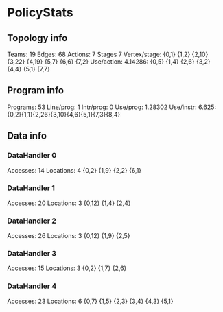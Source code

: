 # PolicyStats
## Topology info
Teams:		19
Edges:		68
Actions:	7
Stages		7
Vertex/stage:	{0,1} {1,2} {2,10} {3,22} {4,19} {5,7} {6,6} {7,2} 
Use/action:	4.14286: {0,5} {1,4} {2,6} {3,2} {4,4} {5,1} {7,7} 

## Program info
Programs:	53
Line/prog:	1
Intr/prog:	0
Use/prog:	1.28302
Use/instr:	6.625: {0,2}{1,1}{2,26}{3,10}{4,6}{5,1}{7,3}{8,4}

## Data info

### DataHandler 0
Accesses:	14
Locations:	4
{0,2} {1,9} {2,2} {6,1} 

### DataHandler 1
Accesses:	20
Locations:	3
{0,12} {1,4} {2,4} 

### DataHandler 2
Accesses:	26
Locations:	3
{0,12} {1,9} {2,5} 

### DataHandler 3
Accesses:	15
Locations:	3
{0,2} {1,7} {2,6} 

### DataHandler 4
Accesses:	23
Locations:	6
{0,7} {1,5} {2,3} {3,4} {4,3} {5,1} 